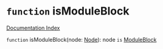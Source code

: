 # `function` isModuleBlock

[Documentation Index](../README.md)

`function` isModuleBlock(node: [Node](../interface.Node/README.md)): node `is` [ModuleBlock](../interface.ModuleBlock/README.md)